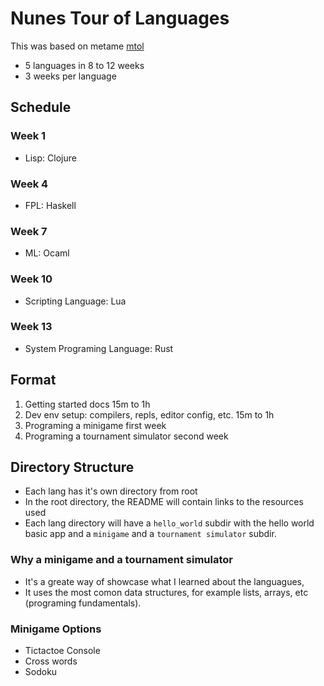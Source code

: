 # Nunes Tour of Languages
This was based on metame [mtol](https://github.com/metame/mtol)
</br>
- 5 languages in 8 to 12 weeks
- 3 weeks per language

## Schedule
### Week 1 
* Lisp: Clojure

### Week 4
* FPL: Haskell
    
### Week 7
* ML: Ocaml
  
### Week 10
* Scripting Language: Lua

### Week 13
* System Programing Language: Rust

## Format
1. Getting started docs 15m to 1h
2. Dev env setup: compilers, repls, editor config, etc. 15m to 1h
3. Programing a minigame first week
4. Programing a tournament simulator second week

## Directory Structure
* Each lang has it's own directory from root
* In the root directory, the README will contain links to the resources used
* Each lang directory will have a `hello_world` subdir with the hello world basic app and a `minigame` and a `tournament simulator` subdir.

### Why a minigame and a tournament simulator
* It's a greate way of showcase what I learned about the languagues,
* It uses the most comon data structures, for example lists, arrays, etc (programing fundamentals).

### Minigame Options
* Tictactoe Console
* Cross words
* Sodoku
